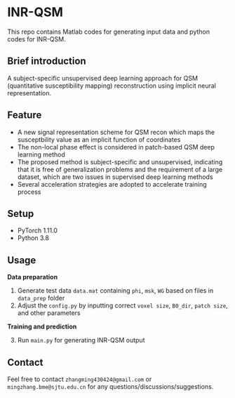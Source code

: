 # INR-QSM
This repo contains Matlab codes for generating input data and python codes for INR-QSM. 

## Brief introduction 
A subject-specific unsupervised deep learning approach for QSM (quantitative susceptibility mapping) reconstruction using implicit neural representation.

## Feature   
*  A new signal representation scheme for QSM recon which maps the susceptbility value as an implicit function of coordinates
*  The non-local phase effect is considered in patch-based QSM deep learning method 
*  The proposed method is subject-specific and unsupervised, indicating that it is free of generalization problems and the requirement of a large dataset, which are two issues in supervised deep learning methods
*  Several acceleration strategies are adopted to accelerate training process

## Setup   
* PyTorch 1.11.0  
* Python 3.8

## Usage
**Data preparation**
1.  Generate test data `data.mat` containing `phi`, `msk`, `WG` based on files in `data_prep` folder 
2.  Adjust the `config.py` by inputting correct `voxel size`, `B0_dir`, `patch size`, and other parameters 

**Training and prediction**

3.  Run `main.py` for generating INR-QSM output

## Contact
Feel free to contact `zhangming430424@gmail.com` or `mingzhang.bme@sjtu.edu.cn` for any questions/discussions/suggestions.


